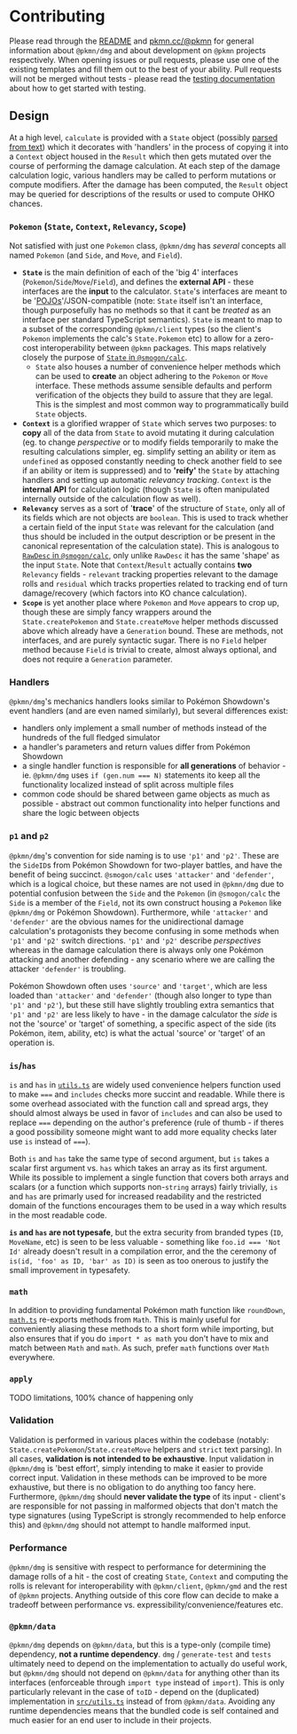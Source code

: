 # Contributing

Please read through the [README](README.md) and [pkmn.cc/@pkmn](https://pkmn.cc/@pkmn/) for general
information about `@pkmn/dmg` and about development on `@pkmn` projects respectively. When opening
issues or pull requests, please use one of the existing templates and fill them out to the best of
your ability. Pull requests will not be merged without tests - please read the [testing
documentation](TESTING.md) about how to get started with testing.

## Design

At a high level, `calculate` is provided with a `State` object (possibly [parsed from
text](PARSING.md)) which it decorates with 'handlers' in the process of copying it into a `Context`
object housed in the `Result` which then gets mutated over the course of performing the damage
calculation. At each step of the damage calculation logic, various handlers may be called to perform
mutations or compute modifiers. After the damage has been computed, the `Result` object may be
queried for descriptions of the results or used to compute OHKO chances.

### `Pokemon` (`State`, `Context`, `Relevancy`, `Scope`)

Not satisfied with just one `Pokemon` class, `@pkmn/dmg` has *several* concepts all named
`Pokemon` (and `Side`, and `Move`, and `Field`).

- **`State`** is the main definition of each of the 'big 4' interfaces
  (`Pokemon`/`Side`/`Move`/`Field`), and defines the **external API** - these interfaces are the
  **input** to the calculator. `State`'s interfaces are meant to be
  '[POJOs](https://en.wikipedia.org/wiki/Plain_old_Java_object)'/JSON-compatible (note: `State`
  itself isn't an interface, though purposefully has no methods so that it cant be *treated* as an
  interface per standard TypeScript semantics). `State` is meant to map to a subset of the
  corresponding `@pkmn/client` types (so the client's `Pokemon` implements the calc's
  `State.Pokemon` etc) to allow for a zero-cost interoperability between `@pkmn` packages. This maps
  relatively closely the purpose of [`State` in
  `@smogon/calc`](https://github.com/smogon/damage-calc/tree/master/calc/src/state.ts).
  - `State` also houses a number of convenience helper methods which can be used to **create** an
    object adhering to the `Pokemon` or `Move` interface. These methods assume sensible defaults and
    perform verification of the objects they build to assure that they are legal. This is the
    simplest and most common way to programmatically build `State` objects.
- **`Context`** is a glorified wrapper of `State` which serves two purposes: to **copy** all of the
  data from `State` to avoid mutating it during calculation (eg. to change *perspective* or to
  modify fields temporarily to make the resulting calculations simpler, eg. simplify setting an
  ability or item as `undefined` as opposed constantly needing to check another field to see if an
  ability or item is suppressed) and to **'reify'** the `State` by attaching handlers and setting up
  automatic *relevancy tracking*. `Context` is the **internal API** for calculation logic (though
  `State` is often manipulated internally outside of the calculation flow as well).
- **`Relevancy`** serves as a sort of '**trace**' of the structure of `State`, only all of its
  fields which are not objects are `boolean`. This is used to track whether a certain field of the
  input `State` was relevant for the calculation (and thus should be included in the output
  description or be present in the canonical representation of the calculation state). This is
  analogous to [`RawDesc` in
  `@smogon/calc`](https://github.com/smogon/damage-calc/tree/master/calc/src/desc.ts), only unlike
  `RawDesc` it has the same 'shape' as the input `State`. Note that `Context`/`Result` actually
  contains **two** `Relevancy` fields - `relevant` tracking properties relevant to the damage rolls
  and `residual` which tracks properties related to tracking end of turn damage/recovery (which
  factors into KO chance calculation).
- **`Scope`** is yet another place where `Pokemon` and `Move` appears to crop up, though these are
  simply fancy wrappers around the `State.createPokemon` and `State.createMove` helper methods
  discussed above which already have a `Generation` bound. These are methods, not interfaces, and
  are purely syntactic sugar. There is no `Field` helper method because `Field` is trivial to
  create, almost always optional, and does not require a `Generation` parameter.

### Handlers

`@pkmn/dmg`'s mechanics handlers looks similar to Pokémon Showdown's event handlers (and are even
named similarly), but several differences exist:

- handlers only implement a small number of methods instead of the hundreds of the full fledged
  simulator
- a handler's parameters and return values differ from Pokémon Showdown
- a single handler function is responsible for **all generations** of behavior - ie. `@pkmn/dmg`
  uses `if (gen.num === N)` statements ito keep all the functionality localized instead of split
  across multiple files
- common code should be shared between game objects as much as possible - abstract out common
  functionality into helper functions and share the logic between objects

### `p1` and `p2`

`@pkmn/dmg`'s convention for side naming is to use `'p1'` and `'p2'`. These are the `SideID`s from
Pokémon Showdown for two-player battles, and have the benefit of being succinct. `@smogon/calc` uses
`'attacker'` and `'defender'`, which is a logical choice, but these names are not used in
`@pkmn/dmg` due to potential confusion between the `Side` and the `Pokemon` (in `@smogon/calc` the
`Side` is a member of the `Field`, not its own construct housing a `Pokemon` like `@pkmn/dmg` or
Pokémon Showdown). Furthermore, while `'attacker'` and `'defender'` are the obvious names for the
unidirectional damage calculation's protagonists they become confusing in some methods when `'p1'`
and `'p2'` switch directions. `'p1'` and `'p2'` describe *perspectives* whereas in the damage
calculation there is always only one Pokémon attacking and another defending - any scenario where we
are calling the attacker `'defender'` is troubling.

Pokémon Showdown often uses `'source'` and `'target'`, which are less loaded than `'attacker'` and
`'defender'` (though also longer to type than `'p1'` and `'p2'`), but these still have slightly
troubling extra semantics that `'p1'` and `'p2'` are less likely to have - in the damage calculator
the *side* is not the 'source' or 'target' of something, a specific aspect of the side (its Pokémon,
item, ability, etc) is what the actual 'source' or 'target' of an operation is.

### `is`/`has`

`is` and `has` in [`utils.ts`](src/utils.ts) are widely used convenience helpers function used to
make `===` and `includes` checks more succint and readable. While there is some overhead associated
with the function call and spread args, they should almost always be used in favor of `includes` and
can also be used to replace `===` depending on the author's preference (rule of thumb - if theres a
good possibility someone might want to add more equality checks later use `is` instead of `===`).

Both `is` and `has` take the same type of second argument, but `is` takes a scalar first argument
vs. `has` which takes an array as its first argument. While its possible to implement a single
function that covers both arrays and scalars (or a function which supports non-`string` arrays)
fairly trivially, `is` and `has` are primarly used for increased readability and the restricted
domain of the functions encourages them to be used in a way which results in the most readable code.

**`is` and `has` are not typesafe**, but the extra security from branded types (`ID`, `MoveName`,
etc) is seen to be less valuable - something like `foo.id === 'Not Id'` already doesn't result in
a compilation error, and the the ceremony of `is(id, 'foo' as ID, 'bar' as ID)` is seen as too
onerous to justify the small improvement in typesafety.

### `math`

In addition to providing fundamental Pokémon math function like `roundDown`,
[`math.ts`](src/math.ts) re-exports methods from `Math`. This is mainly useful for conveniently
aliasing these methods to a short form while importing, but also ensures that if you do `import * as
math` you don't have to mix and match between `Math` and `math`. As such, prefer `math` functions
over `Math` everywhere.

### `apply`

TODO limitations, 100% chance of happening only

### Validation

Validation is performed in various places within the codebase (notably:
`State.createPokemon`/`State.createMove` helpers and `strict` text parsing). In all cases,
**validation is not intended to be exhaustive**. Input validation in `@pkmn/dmg` is 'best effort',
simply intending to make it easier to provide correct input. Validation in these methods can be
improved to be more exhaustive, but there is no obligation to do anything too fancy here.
Furthermore, `@pkmn/dmg` should **never validate the type** of its input - client's are responsible
for not passing in malformed objects that don't match the type signatures (using TypeScript is
strongly recommended to help enforce this) and `@pkmn/dmg` should not attempt to handle malformed
input.

### Performance

`@pkmn/dmg` is sensitive with respect to performance for determining the damage rolls of a hit - the
cost of creating `State`, `Context` and computing the rolls is relevant for interoperability with
`@pkmn/client`, `@pkmn/gmd` and the rest of `@pkmn` projects. Anything outside of this core flow
can decide to make a tradeoff between performance vs. expressibility/convenience/features etc.

### `@pkmn/data`

`@pkmn/dmg` depends on `@pkmn/data`, but this is a type-only (compile time) dependency, **not a
runtime dependency**. `dmg` / `generate-test` and `tests` ultimately need to depend on the
implementation to actually do useful work, but `@pkmn/dmg` should not depend on `@pkmn/data` for
anything other than its interfaces (enforceable through `import type` instead of `import`). This
is only particularly relevant in the case of `toID` - depend on the (duplicated) implementation in
[`src/utils.ts`](src/utils.ts) instead of from `@pkmn/data`. Avoiding any runtime dependencies means
that the bundled code is self contained and much easier for an end user to include in their
projects.
